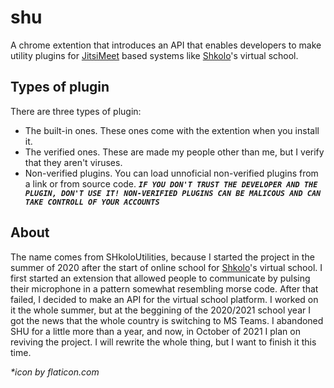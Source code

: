 # shu
A chrome extention that introduces an API that enables developers to make utility plugins for [JitsiMeet](https://meet.jit.si) based systems like [Shkolo](https://shkolo.bg)'s virtual school.


## Types of plugin
There are three types of plugin:	
* The built-in ones. These ones come with the extention when you install it.
* The verified ones. These are made my people other than me, but I verify that they aren't viruses.
* Non-verified plugins. You can load unnoficial non-verified plugins from a link or from source code. ***_`IF YOU DON'T TRUST THE DEVELOPER AND THE PLUGIN, DON'T USE IT! NON-VERIFIED PLUGINS CAN BE MALICOUS AND CAN TAKE CONTROLL OF YOUR ACCOUNTS`_***

## About
The name comes from SHkoloUtilities, because I started the project in the summer of 2020 after the start of online school for [Shkolo](https://shkolo.bg)'s virtual school. I first started an extension that allowed people to communicate by pulsing their microphone in a pattern somewhat resembling morse code. After that failed, I decided to make an API for the virtual school platform. I worked on it the whole summer, but at the beggining of the 2020/2021 school year I got the news that the whole country is switching to MS Teams. I abandoned SHU for a little more than a year, and now, in October of 2021 I plan on reviving the project. I will rewrite the whole thing, but I want to finish it this time.

*\*icon by flaticon.com*